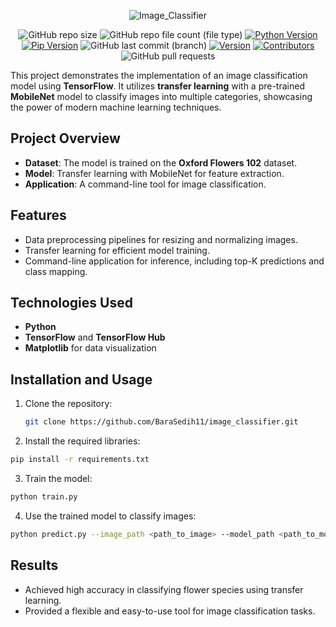 <div align="center">

  ![Image_Classifier](https://github.com/user-attachments/assets/4d36abb4-c14a-4fd9-9350-d3a7a1a89072)

   ![GitHub repo size](https://img.shields.io/github/repo-size/BaraSedih11/image_classifier) ![GitHub repo file count (file type)](https://img.shields.io/github/directory-file-count/BaraSedih11/image_classifier) [![Python Version](https://img.shields.io/badge/python-3.8-blue)](https://www.python.org/downloads/release/python-380/)
[![Pip Version](https://img.shields.io/badge/pip-21.0-orange)](https://pypi.org/project/pip/21.0/)
 ![GitHub last commit (branch)](https://img.shields.io/github/last-commit/BaraSedih11/image_classifier/main)
[![Version](https://img.shields.io/badge/version-v1.0.0-blue)](https://github.com/BaraSedih11/image_classifier/releases/tag/v1.0.0)
[![Contributors](https://img.shields.io/github/contributors/BaraSedih11/image_classifier)](https://github.com/BaraSedih11/image_classifier/graphs/contributors)
![GitHub pull requests](https://img.shields.io/github/issues-pr-raw/BaraSedih11/image_classifier)
</div>


This project demonstrates the implementation of an image classification model using **TensorFlow**. It utilizes **transfer learning** with a pre-trained **MobileNet** model to classify images into multiple categories, showcasing the power of modern machine learning techniques.

## Project Overview
- **Dataset**: The model is trained on the **Oxford Flowers 102** dataset.
- **Model**: Transfer learning with MobileNet for feature extraction.
- **Application**: A command-line tool for image classification.

## Features
- Data preprocessing pipelines for resizing and normalizing images.
- Transfer learning for efficient model training.
- Command-line application for inference, including top-K predictions and class mapping.

## Technologies Used
- **Python**
- **TensorFlow** and **TensorFlow Hub**
- **Matplotlib** for data visualization

## Installation and Usage
1. Clone the repository:
   ```bash
   git clone https://github.com/BaraSedih11/image_classifier.git
   ```
2. Install the required libraries:
  ```bash
  pip install -r requirements.txt
  ```
3. Train the model:
  ```bash
  python train.py
  ```
4. Use the trained model to classify images:
  ```bash
  python predict.py --image_path <path_to_image> --model_path <path_to_model>
  ```

## Results
* Achieved high accuracy in classifying flower species using transfer learning.
* Provided a flexible and easy-to-use tool for image classification tasks.
